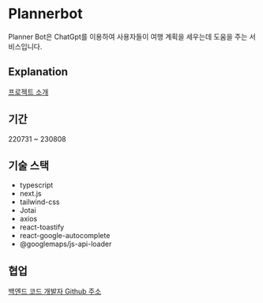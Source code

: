 # Plannerbot
Planner Bot은 ChatGpt를 이용하여 사용자들이 여행 계획을 세우는데 도움을 주는 서비스입니다.
## Explanation
[프로젝트 소개](https://airy-fact-6fd.notion.site/Planner-Bot-b1d4acd0b06f4084849f30be795b12b9?pvs=4)

## 기간
220731 ~ 230808

## 기술 스택
- typescript
- next.js
- tailwind-css
- Jotai
- axios
- react-toastify
- react-google-autocomplete
- @googlemaps/js-api-loader

## 협업
[백엔드 코드 개발자 Github 주소](https://github.com/HoonDongKang/movieinner-project-backend)
